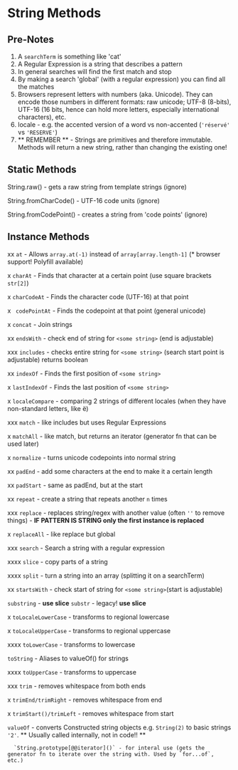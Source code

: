 # String Methods

## Pre-Notes

1. A `searchTerm` is something like 'cat'
2. A Regular Expression is a string that describes a pattern
3. In general searches will find the first match and stop
4. By making a search 'global' (with a regular expression) you can find all the matches
5. Browsers represent letters with numbers (aka. Unicode). They can encode those numbers in different formats: raw unicode; UTF-8 (8-bits), UTF-16 (16 bits, hence can hold more letters, especially international characters), etc.
6. locale - e.g. the accented version of a word vs non-accented (`'réservé'` vs `'RESERVE'`)
7. ** REMEMBER ** - Strings are primitives and therefore immutable. Methods will return a new string, rather than changing the existing one!

## Static Methods

String.raw() - gets a raw string from template strings (ignore)

String.fromCharCode() - UTF-16 code units (ignore)

String.fromCodePoint() - creates a string from 'code points' (ignore)

## Instance Methods

xx    `at` - Allows `array.at(-1)` instead of `array[array.length-1]` (* browser support! Polyfill available)

x     `charAt` - Finds that character at a certain point (use square brackets `str[2]`)

x     `charCodeAt` - Finds the character code (UTF-16) at that point

x    ` codePointAt` - Finds the codepoint at that point (general unicode)

x     `concat` - Join strings

xx    `endsWith` - check end of string for `<some string>` (end is adjustable)

xxx   `includes` - checks entire string for `<some string>` (search start point is adjustable) returns boolean

xx    `indexOf` - Finds the first position of `<some string>`

x     `lastIndexOf` - Finds the last position of `<some string>`

x     `localeCompare` - comparing 2 strings of different locales (when they have non-standard letters, like ë)

xxx   `match` - like includes but uses Regular Expressions

x     `matchAll` - like match, but returns an iterator (generator fn that can be used later)

x     `normalize` - turns unicode codepoints into normal string

xx    `padEnd` - add some characters at the end to make it a certain length

xx    `padStart` - same as padEnd, but at the start

xx    `repeat` - create a string that repeats another `n` times

xxx   `replace` - replaces string/regex with another value (often `''` to remove things) - **IF PATTERN IS STRING only the first instance is replaced**

x     `replaceAll` - like replace but global

xxx   `search` - Search a string with a regular expression

xxxx  `slice` - copy parts of a string

xxxx  `split` - turn a string into an array (splitting it on a searchTerm)

xx    `startsWith` - check start of string for `<some string>`(start is adjustable)

`substring` - **use slice**
`substr` - legacy! **use slice**

x     `toLocaleLowerCase` - transforms to regional lowercase

x     `toLocaleUpperCase` - transforms to regional uppercase

xxxx  `toLowerCase` - transforms to lowercase

`toString` - Aliases to valueOf() for strings

xxxx  `toUpperCase` - transforms to uppercase

xxx   `trim` - removes whitespace from both ends

x     `trimEnd/trimRight` - removes whitespace from end

x     `trimStart()/trimLeft` - removes whitespace from start

`valueOf` - converts Constructed string objects e.g. `String(2)` to basic strings `'2'`. ** Usually called internally, not in code!! **

      `String.prototype[@@iterator]()` - for interal use (gets the generator fn to iterate over the string with. Used by `for...of`, etc.)
